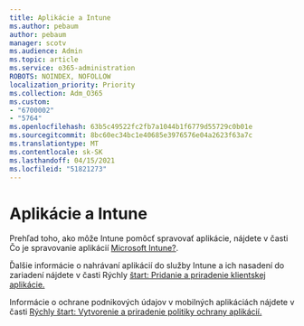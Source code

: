 ```yaml
---
title: Aplikácie a Intune
ms.author: pebaum
author: pebaum
manager: scotv
ms.audience: Admin
ms.topic: article
ms.service: o365-administration
ROBOTS: NOINDEX, NOFOLLOW
localization_priority: Priority
ms.collection: Adm_O365
ms.custom:
- "6700002"
- "5764"
ms.openlocfilehash: 63b5c49522fc2fb7a1044b1f6779d55729c0b01e
ms.sourcegitcommit: 8bc60ec34bc1e40685e3976576e04a2623f63a7c
ms.translationtype: MT
ms.contentlocale: sk-SK
ms.lasthandoff: 04/15/2021
ms.locfileid: "51821273"
---
```

# <a name="apps-and-intune"></a>Aplikácie a Intune

Prehľad toho, ako môže Intune pomôcť spravovať aplikácie, nájdete v časti Čo je spravovanie aplikácií  [Microsoft Intune?](https://docs.microsoft.com/mem/intune/apps/app-management).

Ďalšie informácie o nahrávaní aplikácií do služby Intune a ich nasadení do zariadení nájdete v časti Rýchly [štart: Pridanie a priradenie klientskej aplikácie.](https://docs.microsoft.com/mem/intune/apps/quickstart-add-assign-app)

Informácie o ochrane podnikových údajov v mobilných aplikáciách nájdete v časti [Rýchly štart: Vytvorenie a priradenie politiky ochrany aplikácií.](https://docs.microsoft.com/mem/intune/apps/quickstart-create-assign-app-policy)